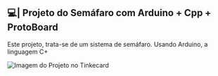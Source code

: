 ## 💻| Projeto do Semáfaro com Arduino + Cpp + ProtoBoard

  Este projeto, trata-se de um sistema de semáfaro. Usando Arduino, a linguagem C+

![Imagem do Projeto no Tinkecard](https://github.com/user-attachments/assets/49206bc0-7cde-4ada-b7f5-ab6e50eed3be)
